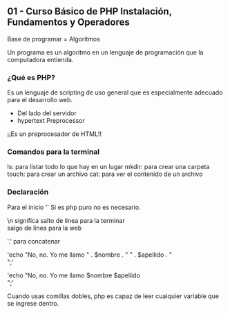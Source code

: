 #

## 01 - Curso Básico de PHP Instalación, Fundamentos y Operadores

Base de programar = Algoritmos

Un programa es un algoritmo en un lenguaje de programación que la computadora entienda.

### ¿Qué es PHP?

Es un lenguaje de scripting de uso general que es especialmente adecuado para el desarrollo web. 
* Del lado del servidor
* hypertext Preprocessor

¡¡Es un preprocesador de HTML!!

### Comandos para la terminal

ls: para listar todo lo que hay en un lugar
mkdir: para crear una carpeta
touch: para crear un archivo
cat: para ver el contenido de un archivo


### Declaración

Para el inicio '<?php'
Para cerrar (para los casos en los que hayas diferentes lenguajes de programación. Ej: PHP y HTML en un mismo archivo) '?>'
Si es php puro no es necesario.


\n significa salto de linea para la terminar
<br> salgo de linea para la web


'.' para concatenar

'echo "No, no. Yo me llamo " . $nombre . " " . $apellido . "<br>";'

'echo "No, no. Yo me llamo $nombre $apellido <br>";'

Cuando usas comillas dobles, php es capaz de leer cualquier variable que se ingrese dentro. 

